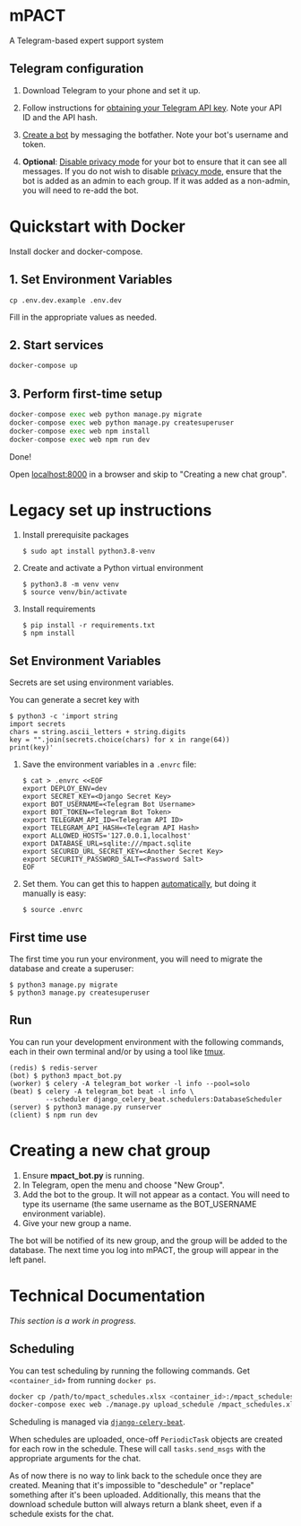 # mPACT

A Telegram-based expert support system

## Telegram configuration

1. Download Telegram to your phone and set it up.

1. Follow instructions for [obtaining your Telegram API 
   key](https://core.telegram.org/api/obtaining_api_id). Note your API ID 
   and the API hash.

1. [Create a bot](https://core.telegram.org/bots#6-botfather) by messaging 
   the botfather. Note your bot's username and token.

1. **Optional**: [Disable privacy 
   mode](https://www.teleme.io/articles/group_privacy_mode_of_telegram_bots) 
   for your bot to ensure that it can see all messages. If you do not wish to 
   disable [privacy mode](https://core.telegram.org/bots#privacy-mode), ensure 
   that the bot is added as an admin to each group. If it was added as a non-admin, 
   you will need to re-add the bot.

# Quickstart with Docker

Install docker and docker-compose.

## 1. Set Environment Variables

`cp .env.dev.example .env.dev`

Fill in the appropriate values as needed.

## 2. Start services

```bash
docker-compose up
```

## 3. Perform first-time setup

```python
docker-compose exec web python manage.py migrate
docker-compose exec web python manage.py createsuperuser
docker-compose exec web npm install
docker-compose exec web npm run dev
```

Done!

Open [localhost:8000](http://localhost:8000) in a browser and skip to "Creating a new chat group".


# Legacy set up instructions

1. Install prerequisite packages

       $ sudo apt install python3.8-venv

2. Create and activate a Python virtual environment

       $ python3.8 -m venv venv
       $ source venv/bin/activate

3. Install requirements

       $ pip install -r requirements.txt
       $ npm install


## Set Environment Variables

Secrets are set using environment variables.

You can generate a secret key with

    $ python3 -c 'import string
    import secrets
    chars = string.ascii_letters + string.digits
    key = "".join(secrets.choice(chars) for x in range(64))
    print(key)'

1. Save the environment variables in a `.envrc` file:

       $ cat > .envrc <<EOF
       export DEPLOY_ENV=dev
       export SECRET_KEY=<Django Secret Key>
       export BOT_USERNAME=<Telegram Bot Username>
       export BOT_TOKEN=<Telegram Bot Token>
       export TELEGRAM_API_ID=<Telegram API ID>
       export TELEGRAM_API_HASH=<Telegram API Hash>
       export ALLOWED_HOSTS='127.0.0.1,localhost'
       export DATABASE_URL=sqlite:///mpact.sqlite
       export SECURED_URL_SECRET_KEY=<Another Secret Key>
       export SECURITY_PASSWORD_SALT=<Password Salt>
       EOF

2. Set them. You can get this to happen [automatically][direnv], but
   doing it manually is easy:

       $ source .envrc


## First time use

The first time you run your environment, you will need to migrate the
database and create a superuser:

    $ python3 manage.py migrate
    $ python3 manage.py createsuperuser


## Run

You can run your development environment with the following commands,
each in their own terminal and/or by using a tool like [tmux][tmux].

    (redis) $ redis-server
    (bot) $ python3 mpact_bot.py
    (worker) $ celery -A telegram_bot worker -l info --pool=solo
    (beat) $ celery -A telegram_bot beat -l info \
             --scheduler django_celery_beat.schedulers:DatabaseScheduler
    (server) $ python3 manage.py runserver
    (client) $ npm run dev


# Creating a new chat group

1. Ensure **mpact_bot.py** is running.
2. In Telegram, open the menu and choose "New Group".
3. Add the bot to the group. It will not appear as a contact. You will
   need to type its username (the same username as the BOT_USERNAME
   environment variable).
4. Give your new group a name.

The bot will be notified of its new group, and the group will be added
to the database. The next time you log into mPACT, the group will appear
in the left panel.


# Technical Documentation

*This section is a work in progress.*

## Scheduling

You can test scheduling by running the following commands. Get `<container_id>` from running `docker ps`.

```bash
docker cp /path/to/mpact_schedules.xlsx <container_id>:/mpact_schedules.xlsx
docker-compose exec web ./manage.py upload_schedule /mpact_schedules.xlsx 
```

Scheduling is managed via [`django-celery-beat`](https://django-celery-beat.readthedocs.io/en/latest/).

When schedules are uploaded, once-off `PeriodicTask` objects are created for each row in the schedule.
These will call `tasks.send_msgs` with the appropriate arguments for the chat.

As of now there is no way to link back to the schedule once they are created. Meaning that
it's impossible to "deschedule" or "replace" something after it's been uploaded.
Additionally, this means that the download schedule button will always return a blank sheet,
even if a schedule exists for the chat.


[direnv]: https://github.com/direnv/direnv/#direnv----unclutter-your-profile
[tmux]: https://github.com/tmux/tmux#welcome-to-tmux
